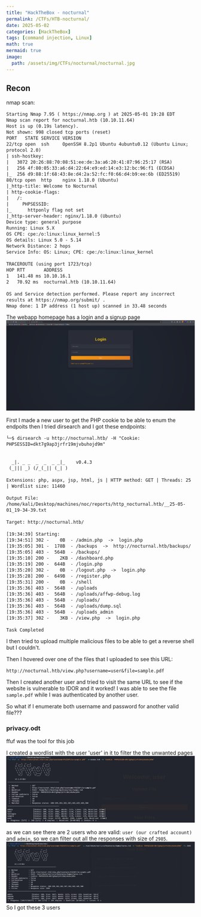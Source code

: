 ```yaml
---
title: "HackTheBox - nocturnal"
permalink: /CTFs/HTB-nocturnal/
date: 2025-05-02
categories: [HackTheBox]
tags: [command injection, Linux]
math: true
mermaid: true
image:
  path: /assets/img/CTFs/nocturnal/nocturnal.jpg
---
```


## Recon

nmap scan:
```
Starting Nmap 7.95 ( https://nmap.org ) at 2025-05-01 19:28 EDT
Nmap scan report for nocturnal.htb (10.10.11.64)
Host is up (0.19s latency).
Not shown: 998 closed tcp ports (reset)
PORT   STATE SERVICE VERSION
22/tcp open  ssh     OpenSSH 8.2p1 Ubuntu 4ubuntu0.12 (Ubuntu Linux; protocol 2.0)
| ssh-hostkey: 
|   3072 20:26:88:70:08:51:ee:de:3a:a6:20:41:87:96:25:17 (RSA)
|   256 4f:80:05:33:a6:d4:22:64:e9:ed:14:e3:12:bc:96:f1 (ECDSA)
|_  256 d9:88:1f:68:43:8e:d4:2a:52:fc:f0:66:d4:b9:ee:6b (ED25519)
80/tcp open  http    nginx 1.18.0 (Ubuntu)
|_http-title: Welcome to Nocturnal
| http-cookie-flags: 
|   /: 
|     PHPSESSID: 
|_      httponly flag not set
|_http-server-header: nginx/1.18.0 (Ubuntu)
Device type: general purpose
Running: Linux 5.X
OS CPE: cpe:/o:linux:linux_kernel:5
OS details: Linux 5.0 - 5.14
Network Distance: 2 hops
Service Info: OS: Linux; CPE: cpe:/o:linux:linux_kernel

TRACEROUTE (using port 1723/tcp)
HOP RTT       ADDRESS
1   141.48 ms 10.10.16.1
2   70.92 ms  nocturnal.htb (10.10.11.64)

OS and Service detection performed. Please report any incorrect results at https://nmap.org/submit/ .
Nmap done: 1 IP address (1 host up) scanned in 33.48 seconds
```
The webapp homepage has a login and a signup page
![image](/assets/img/CTFs/nocturnal/homepage.png)

First I made a new user to get the PHP cookie to be able to enum the endpoits then I tried dirsearch and I got these endpoints:
```
└─$ dirsearch -u http://nocturnal.htb/ -H "Cookie: PHPSESSID=dkt7g9ap3jrfr19mjvbuhojd9m"


  _|. _ _  _  _  _ _|_    v0.4.3                                                                                                                                                                                                                             
 (_||| _) (/_(_|| (_| )                                                                                                                                                                                                                                      
                                                                                                                                                                                                                                                             
Extensions: php, aspx, jsp, html, js | HTTP method: GET | Threads: 25 | Wordlist size: 11460

Output File: /home/kali/Desktop/machines/noc/reports/http_nocturnal.htb/__25-05-01_19-34-39.txt

Target: http://nocturnal.htb/

[19:34:39] Starting:                                                                                                                                                                                                                                         
[19:34:51] 302 -    0B  - /admin.php  ->  login.php                         
[19:35:05] 301 -  178B  - /backups  ->  http://nocturnal.htb/backups/       
[19:35:05] 403 -  564B  - /backups/                                         
[19:35:10] 200 -    2KB - /dashboard.php                                    
[19:35:19] 200 -  644B  - /login.php                                        
[19:35:20] 302 -    0B  - /logout.php  ->  login.php                        
[19:35:28] 200 -  649B  - /register.php                                     
[19:35:31] 200 -    0B  - /shell                                            
[19:35:36] 403 -  564B  - /uploads                                          
[19:35:36] 403 -  564B  - /uploads/affwp-debug.log                          
[19:35:36] 403 -  564B  - /uploads/                                         
[19:35:36] 403 -  564B  - /uploads/dump.sql                                 
[19:35:36] 403 -  564B  - /uploads_admin                                    
[19:35:37] 302 -    3KB - /view.php  ->  login.php                          
                                                                             
Task Completed  
```
I then tried to upload multiple malicious files to be able to get a reverse shell but I couldn't.

Then I hovered over one of the files that I uploaded to see this URL:
```
http://nocturnal.htb/view.php?username=user&file=sample.pdf
```
Then I created another user and tried to visit the same URL to see if the website is vulnerable to IDOR and it worked! I was able to see the file `sample.pdf` while I was authenticated by another user.

So what if I enumerate both username and password for another valid file???

### privacy.odt
ffuf was the tool for this job

I created a wordlist with the user 'user' in it to filter the the unwanted pages
![image](/assets/img/CTFs/nocturnal/names1.png)

as we can see there are 2 users who are valid: `user (our crafted account)` and `admin`, so we can filter out all the responses with size of `2985`.
![image](/assets/img/CTFs/nocturnal/names2.png)
So I got these 3 users
